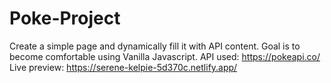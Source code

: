 # Poke-Project
Create a simple page and dynamically fill it with API content. Goal is to become comfortable using Vanilla Javascript.
API used: https://pokeapi.co/
Live preview: https://serene-kelpie-5d370c.netlify.app/
